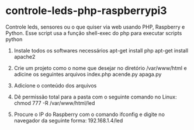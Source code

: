 # controle-leds-php-raspberrypi3
Controle leds, sensores ou o que quiser via web usando PHP, Raspberry e Python.
Esse script usa a função shell-exec do php para executar scripts python

1. Instale todos os softwares necessários
apt-get install php
apt-get install apache2

2. Crie um projeto como o nome que desejar no diretório /var/www/html e adicine os seguintes arquivos
index.php
acende.py
apaga.py

3. Adicione o conteúdo dos arquivos

4. Dê permissão total para a pasta com o seguinte comando no Linux:
chmod 777 -R /var/www/html/led

5. Procure o IP do Raspberry com o comando ifconfig e digite no navegador da seguinte forma:
192.168.1.4/led


